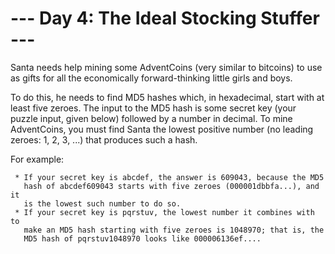 # --- Day 4: The Ideal Stocking Stuffer ---

   Santa needs help mining some AdventCoins (very similar to bitcoins) to use
   as gifts for all the economically forward-thinking little girls and boys.

   To do this, he needs to find MD5 hashes which, in hexadecimal, start with
   at least five zeroes. The input to the MD5 hash is some secret key (your
   puzzle input, given below) followed by a number in decimal. To mine
   AdventCoins, you must find Santa the lowest positive number (no leading
   zeroes: 1, 2, 3, ...) that produces such a hash.

   For example:

     * If your secret key is abcdef, the answer is 609043, because the MD5
       hash of abcdef609043 starts with five zeroes (000001dbbfa...), and it
       is the lowest such number to do so.
     * If your secret key is pqrstuv, the lowest number it combines with to
       make an MD5 hash starting with five zeroes is 1048970; that is, the
       MD5 hash of pqrstuv1048970 looks like 000006136ef....

